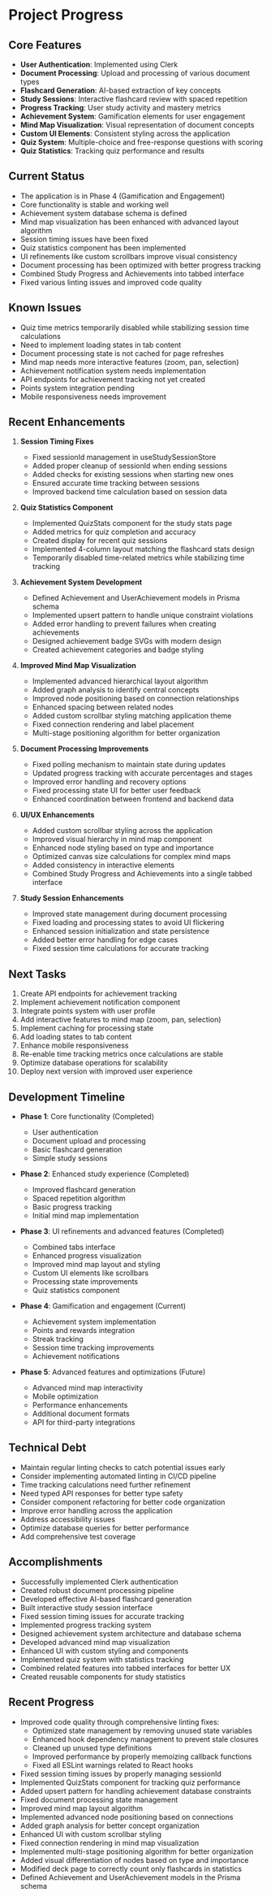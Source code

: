 # Project Progress

## Core Features
- **User Authentication**: Implemented using Clerk
- **Document Processing**: Upload and processing of various document types
- **Flashcard Generation**: AI-based extraction of key concepts
- **Study Sessions**: Interactive flashcard review with spaced repetition
- **Progress Tracking**: User study activity and mastery metrics
- **Achievement System**: Gamification elements for user engagement
- **Mind Map Visualization**: Visual representation of document concepts
- **Custom UI Elements**: Consistent styling across the application
- **Quiz System**: Multiple-choice and free-response questions with scoring
- **Quiz Statistics**: Tracking quiz performance and results

## Current Status
- The application is in Phase 4 (Gamification and Engagement)
- Core functionality is stable and working well
- Achievement system database schema is defined
- Mind map visualization has been enhanced with advanced layout algorithm
- Session timing issues have been fixed
- Quiz statistics component has been implemented
- UI refinements like custom scrollbars improve visual consistency
- Document processing has been optimized with better progress tracking
- Combined Study Progress and Achievements into tabbed interface
- Fixed various linting issues and improved code quality

## Known Issues
- Quiz time metrics temporarily disabled while stabilizing session time calculations
- Need to implement loading states in tab content
- Document processing state is not cached for page refreshes
- Mind map needs more interactive features (zoom, pan, selection)
- Achievement notification system needs implementation
- API endpoints for achievement tracking not yet created
- Points system integration pending
- Mobile responsiveness needs improvement

## Recent Enhancements
1. **Session Timing Fixes**
   - Fixed sessionId management in useStudySessionStore
   - Added proper cleanup of sessionId when ending sessions
   - Added checks for existing sessions when starting new ones
   - Ensured accurate time tracking between sessions
   - Improved backend time calculation based on session data

2. **Quiz Statistics Component**
   - Implemented QuizStats component for the study stats page
   - Added metrics for quiz completion and accuracy
   - Created display for recent quiz sessions
   - Implemented 4-column layout matching the flashcard stats design
   - Temporarily disabled time-related metrics while stabilizing time tracking

3. **Achievement System Development**
   - Defined Achievement and UserAchievement models in Prisma schema
   - Implemented upsert pattern to handle unique constraint violations
   - Added error handling to prevent failures when creating achievements
   - Designed achievement badge SVGs with modern design
   - Created achievement categories and badge styling

4. **Improved Mind Map Visualization**
   - Implemented advanced hierarchical layout algorithm
   - Added graph analysis to identify central concepts
   - Improved node positioning based on connection relationships
   - Enhanced spacing between related nodes
   - Added custom scrollbar styling matching application theme
   - Fixed connection rendering and label placement
   - Multi-stage positioning algorithm for better organization

5. **Document Processing Improvements**
   - Fixed polling mechanism to maintain state during updates
   - Updated progress tracking with accurate percentages and stages
   - Improved error handling and recovery options
   - Fixed processing state UI for better user feedback
   - Enhanced coordination between frontend and backend data

6. **UI/UX Enhancements**
   - Added custom scrollbar styling across the application
   - Improved visual hierarchy in mind map component
   - Enhanced node styling based on type and importance
   - Optimized canvas size calculations for complex mind maps
   - Added consistency in interactive elements
   - Combined Study Progress and Achievements into a single tabbed interface

7. **Study Session Enhancements**
   - Improved state management during document processing
   - Fixed loading and processing states to avoid UI flickering
   - Enhanced session initialization and state persistence
   - Added better error handling for edge cases
   - Fixed session time calculations for accurate tracking

## Next Tasks
1. Create API endpoints for achievement tracking
2. Implement achievement notification component
3. Integrate points system with user profile
4. Add interactive features to mind map (zoom, pan, selection)
5. Implement caching for processing state
6. Add loading states to tab content
7. Enhance mobile responsiveness
8. Re-enable time tracking metrics once calculations are stable
9. Optimize database operations for scalability
10. Deploy next version with improved user experience

## Development Timeline
- **Phase 1**: Core functionality (Completed)
  - User authentication
  - Document upload and processing
  - Basic flashcard generation
  - Simple study sessions

- **Phase 2**: Enhanced study experience (Completed)
  - Improved flashcard generation
  - Spaced repetition algorithm
  - Basic progress tracking
  - Initial mind map implementation

- **Phase 3**: UI refinements and advanced features (Completed)
  - Combined tabs interface
  - Enhanced progress visualization
  - Improved mind map layout and styling
  - Custom UI elements like scrollbars
  - Processing state improvements
  - Quiz statistics component

- **Phase 4**: Gamification and engagement (Current)
  - Achievement system implementation
  - Points and rewards integration
  - Streak tracking
  - Session time tracking improvements
  - Achievement notifications

- **Phase 5**: Advanced features and optimizations (Future)
  - Advanced mind map interactivity
  - Mobile optimization
  - Performance enhancements
  - Additional document formats
  - API for third-party integrations

## Technical Debt
- Maintain regular linting checks to catch potential issues early
- Consider implementing automated linting in CI/CD pipeline
- Time tracking calculations need further refinement
- Need typed API responses for better type safety
- Consider component refactoring for better code organization
- Improve error handling across the application
- Address accessibility issues
- Optimize database queries for better performance
- Add comprehensive test coverage

## Accomplishments
- Successfully implemented Clerk authentication
- Created robust document processing pipeline
- Developed effective AI-based flashcard generation
- Built interactive study session interface
- Fixed session timing issues for accurate tracking
- Implemented progress tracking system
- Designed achievement system architecture and database schema
- Developed advanced mind map visualization
- Enhanced UI with custom styling and components
- Implemented quiz system with statistics tracking
- Combined related features into tabbed interfaces for better UX
- Created reusable components for study statistics

## Recent Progress
- Improved code quality through comprehensive linting fixes:
  - Optimized state management by removing unused state variables
  - Enhanced hook dependency management to prevent stale closures
  - Cleaned up unused type definitions
  - Improved performance by properly memoizing callback functions
  - Fixed all ESLint warnings related to React hooks
- Fixed session timing issues by properly managing sessionId
- Implemented QuizStats component for tracking quiz performance
- Added upsert pattern for handling achievement database constraints
- Fixed document processing state management
- Improved mind map layout algorithm
- Implemented advanced node positioning based on connections
- Added graph analysis for better concept organization
- Enhanced UI with custom scrollbar styling
- Fixed connection rendering in mind map visualization
- Implemented multi-stage positioning algorithm for better organization
- Added visual differentiation of nodes based on type and importance
- Modified deck page to correctly count only flashcards in statistics
- Defined Achievement and UserAchievement models in the Prisma schema 